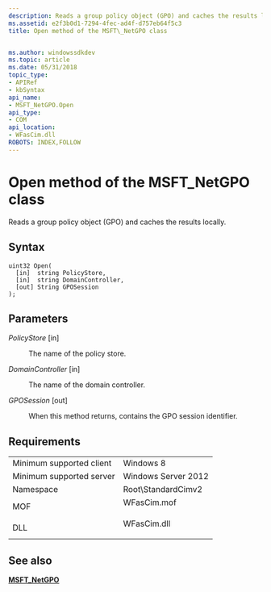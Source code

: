 ```yaml
---
description: Reads a group policy object (GPO) and caches the results locally.
ms.assetid: e2f3b0d1-7294-4fec-ad4f-d757eb64f5c3
title: Open method of the MSFT\_NetGPO class


ms.author: windowssdkdev
ms.topic: article
ms.date: 05/31/2018
topic_type: 
- APIRef
- kbSyntax
api_name: 
- MSFT_NetGPO.Open
api_type: 
- COM
api_location: 
- WFasCim.dll
ROBOTS: INDEX,FOLLOW
---
```


# Open method of the MSFT\_NetGPO class

Reads a group policy object (GPO) and caches the results locally.

## Syntax


```mof
uint32 Open(
  [in]  string PolicyStore,
  [in]  string DomainController,
  [out] String GPOSession
);
```



## Parameters

<dl> <dt>

*PolicyStore* \[in\]
</dt> <dd>

The name of the policy store.

</dd> <dt>

*DomainController* \[in\]
</dt> <dd>

The name of the domain controller.

</dd> <dt>

*GPOSession* \[out\]
</dt> <dd>

When this method returns, contains the GPO session identifier.

</dd> </dl>

## Requirements



|                                     |                                                                                        |
|-------------------------------------|----------------------------------------------------------------------------------------|
| Minimum supported client<br/> | Windows 8<br/>                                                                   |
| Minimum supported server<br/> | Windows Server 2012<br/>                                                         |
| Namespace<br/>                | Root\\StandardCimv2<br/>                                                         |
| MOF<br/>                      | <dl> <dt>WFasCim.mof</dt> </dl> |
| DLL<br/>                      | <dl> <dt>WFasCim.dll</dt> </dl> |



## See also

<dl> <dt>

[**MSFT\_NetGPO**](msft-netgpo.md)
</dt> </dl>

 

 




